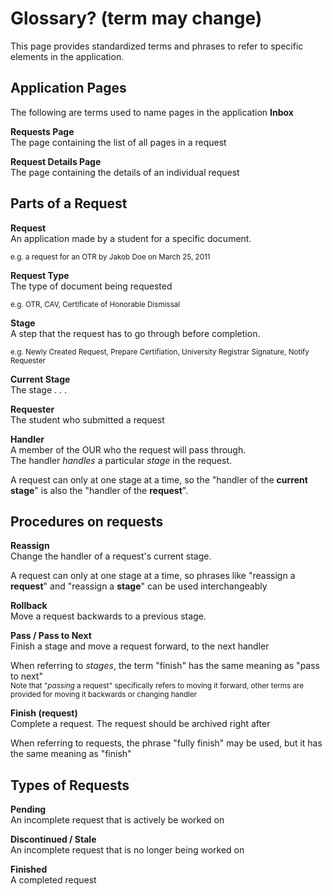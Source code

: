 # Glossary? (term may change)

This page provides standardized terms and phrases to refer to specific elements in the application.

<!--todo restructure glossary so most common parts are at top-->
## Application Pages
The following are terms used to name pages in the application
**Inbox** <br/>

**Requests Page** <br/>
The page containing the list of all pages in a request

**Request Details Page** <br/>
The page containing the details of an individual request

## Parts of a Request

**Request** <br/>
An application made by a student for a specific document.

<small>e.g. a request for an OTR by Jakob Doe on March 25, 2011 </small>

**Request Type** <br/>
The type of document being requested

<small>e.g. OTR, CAV, Certificate of Honorable Dismissal </small>

**Stage** <br/>
A step that the request has to go through before completion.

<small>e.g. Newly Created Request, Prepare Certifiation, University Registrar Signature, Notify Requester</small>

**Current Stage** <br/>
The stage . . .

**Requester** <br/>
The student who submitted a request

**Handler** <br/>
A member of the OUR who the request will pass through. <br/>
The handler *handles* a particular *stage* in the request.

A request can only at one stage at a time, so the "handler of
the **current stage**" is also the "handler of the **request**".

## Procedures on requests

**Reassign** <br/>
Change the handler of a request's current stage.

A request can only at one stage at a time, so phrases like "reassign a **request**" and "reassign a **stage**"
can be used interchangeably

**Rollback** <br/>
Move a request backwards to a previous stage.

**Pass / Pass to Next** <br/>
Finish a stage and move a request forward, to the next handler

When referring to *stages*, the term "finish" has the same meaning as "pass to next" <br/>
<small>
Note that "<em>passing</em> a request" specifically refers to moving it forward,
other terms are provided for moving it backwards or changing handler
</small>

**Finish (request)** <br/>
Complete a request. The request should be archived right after

When referring to requests, the phrase "fully finish" may be used, but it has the same meaning as "finish"
## Types of Requests
**Pending** <br/>
An incomplete request that is actively be worked on

**Discontinued / Stale** <br/>
An incomplete request that is no longer being worked on

**Finished** <br/>
A completed request
